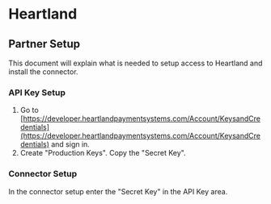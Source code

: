 
# Heartland #

## Partner Setup ##

This document will explain what is needed to setup access to Heartland and install the connector.

### API Key Setup ###

1. Go to [https://developer.heartlandpaymentsystems.com/Account/KeysandCredentials](https://developer.heartlandpaymentsystems.com/Account/KeysandCredentials) and sign in.
2. Create "Production Keys". Copy the "Secret Key".

### Connector Setup ### 
In the connector setup enter the "Secret Key" in the API Key area.
